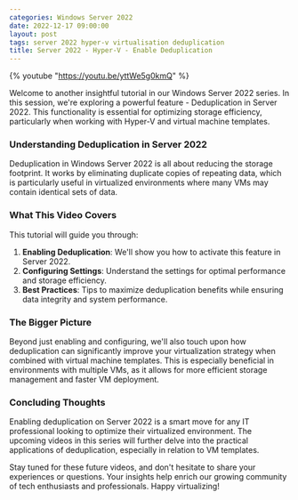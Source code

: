 ```yaml
---
categories: Windows Server 2022
date: 2022-12-17 09:00:00
layout: post
tags: server 2022 hyper-v virtualisation deduplication
title: Server 2022 - Hyper-V - Enable Deduplication
---
```


{% youtube "https://youtu.be/yttWe5g0kmQ" %}

Welcome to another insightful tutorial in our Windows Server 2022 series. In this session, we're exploring a powerful feature - Deduplication in Server 2022. This functionality is essential for optimizing storage efficiency, particularly when working with Hyper-V and virtual machine templates.

### Understanding Deduplication in Server 2022

Deduplication in Windows Server 2022 is all about reducing the storage footprint. It works by eliminating duplicate copies of repeating data, which is particularly useful in virtualized environments where many VMs may contain identical sets of data.

### What This Video Covers

This tutorial will guide you through:

1. **Enabling Deduplication**: We'll show you how to activate this feature in Server 2022.
2. **Configuring Settings**: Understand the settings for optimal performance and storage efficiency.
3. **Best Practices**: Tips to maximize deduplication benefits while ensuring data integrity and system performance.

### The Bigger Picture

Beyond just enabling and configuring, we'll also touch upon how deduplication can significantly improve your virtualization strategy when combined with virtual machine templates. This is especially beneficial in environments with multiple VMs, as it allows for more efficient storage management and faster VM deployment.

### Concluding Thoughts

Enabling deduplication on Server 2022 is a smart move for any IT professional looking to optimize their virtualized environment. The upcoming videos in this series will further delve into the practical applications of deduplication, especially in relation to VM templates.

Stay tuned for these future videos, and don't hesitate to share your experiences or questions. Your insights help enrich our growing community of tech enthusiasts and professionals. Happy virtualizing!